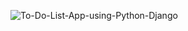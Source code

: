 ![To-Do-List-App-using-Python-Django](https://socialify.git.ci/aniketsoni1/To-Do-List-App-using-Python-Django/image?font=Rokkitt&language=1&pattern=Charlie%20Brown&theme=Light)

